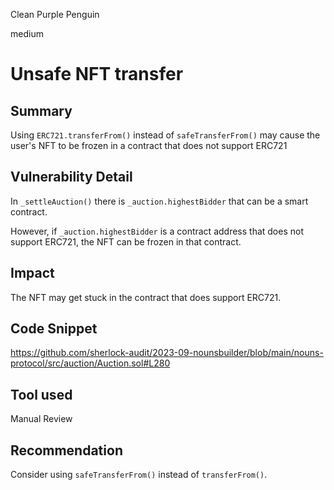 Clean Purple Penguin

medium

# Unsafe NFT transfer

## Summary

Using `ERC721.transferFrom()` instead of `safeTransferFrom()` may cause the user's NFT to be frozen in a contract that does not support ERC721

## Vulnerability Detail

In `_settleAuction()` there is `_auction.highestBidder` that can be a smart contract.

However, if `_auction.highestBidder` is a contract address that does not support ERC721, the NFT can be frozen in that contract.

## Impact

The NFT may get stuck in the contract that does support ERC721.

## Code Snippet

https://github.com/sherlock-audit/2023-09-nounsbuilder/blob/main/nouns-protocol/src/auction/Auction.sol#L280

## Tool used

Manual Review

## Recommendation

Consider using `safeTransferFrom()` instead of `transferFrom()`.
